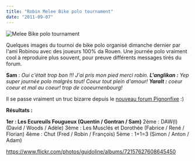 ```yaml
---
title: "Robin Melee Bike polo tournament"
date: "2011-09-07"
---
```


![](/uploads/melle-tournoi.jpg "Melee Bike polo tournament")

Quelques images du tournoi de bike polo organisé dimanche dernier par l'ami Robinou avec des joueurs 100% da Rouen. Une journée polo vraiment cool à reproduire plus souvent, pour preuve différents messages tirés du forum.

**Sam** : _Oui c'était trop bon !!! J'ai pris mon pied merci robin._ _**L'anglikan :** _Yep super journée polo malgrès tout! Coeur tout plein d'amour!__ _**Yaralt :** _coeur coeur et mal au coeur! trop de cooeurnenbourg!__

Il se passe vraiment un truc bizarre depuis le [nouveau forum Pignonfixe](http://www.pignonfixe.com) :)

**Résultats :**

**1er : Les Ecureuils Fougueux (Quentin / Gontran / Sam)** 2ème : DAW(l) (David / Woods / Adèle) 3ème : Les Musclés et Dorothée (Fabrice / René / Florian) 4ème : Chut (Fred / Robin / François) 5ème : 1+1=3 (Simon / Anton / Adam)

<https://www.flickr.com/photos/guidoline/albums/72157627608645450>
